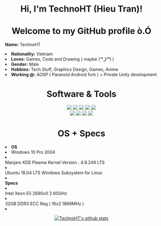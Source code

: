<h1 align="center">Hi, I'm TechnoHT (Hieu Tran)</a>!</h1>
<h1 align="center">Welcome to my GitHub profile ò.Ó</h1>

<b>Name:</b> TechnoHT
</li>
<li>
<b>Nationality:</b> Vietnam
</li>
<li>
<b>Loves:</b> Games, Code and Drawing ( maybe ( ͡° ͜ʖ ͡°) )
</li>
<li>
<b>Gender:</b> Male
</li>
<li>
<b>Hobbies:</b> Tech Stuff, Graphics Design, Games, Anime
</li>
<li>
<b>Working @:</b> AOSP ( Paranoid Android fork ) + Private Unity development
</li>
<h1 align="center">Software & Tools</h1>

<p align="center">
<img src="https://img.shields.io/badge/adobe%20photoshop%20-%2331A8FF.svg?&style=for-the-badge&logo=adobe%20photoshop&logoColor=white"> <img src="https://img.shields.io/badge/adobe%20premiere%20pro%20-%9999FF.svg?&style=for-the-badge&logo=adobe%20premiere%20pro&color=blueviolet"> <img src="https://img.shields.io/badge/blender%20-%F5792A.svg?&style=for-the-badge&logoColor=white&logo=blender&color=orange"> <img src="https://img.shields.io/badge/krita%20-%3BABFF.svg?&style=for-the-badge&logoColor=white&logo=krita&color=blue">  <img src="https://img.shields.io/badge/mircosoft%20office%20-%D83B01.svg?&style=for-the-badge&logoColor=white&logo=microsoft%20office&color=orange"><br> <img src="https://img.shields.io/badge/autodesk%20-%0696D7.svg?&style=for-the-badge&logoColor=white&logo=autodesk&color=lightblue"> <img src="https://img.shields.io/badge/visual%20studio%20-%5C2D91.svg?&style=for-the-badge&logoColor=white&logo=visual%20studio&color=purple"> 
   <img src="https://img.shields.io/badge/cinema%204d%20-%011A6A.svg?&style=for-the-badge&logoColor=white&logo=cinema%204d&color=darkblue"> 
   <img src="https://img.shields.io/badge/git%20-%23F05033.svg?&style=for-the-badge&logo=git&logoColor=white"/>
</p>
<h1 align="center">OS + Specs</h1>
 <li>
 <b>OS</b>
</li>
<li>
Windows 10 Pro 2004
<li>
</li>
Manjaro KDE Plasma Kernel Version :	4.9.249 LTS
<li>
</li>
Ubuntu 18.04 LTS Windows Subsystem for Linux
<li>
</li>
<b>Specs</b>
<li>
</li>
Intel Xeon E5 2690v0 2.60GHz
<li>
</li>
32GB DDR3 ECC Reg ( 16x2 1866MHz )
<li>
</li>
<p align="center">
  <a href="https://github.com/TechnoHT"><img src="https://github-readme-stats.vercel.app/api?username=TechnoHT&hide_border=true&show_icons=true&theme=radical" alt="TechnoHT's github stats"></a>
</p>
